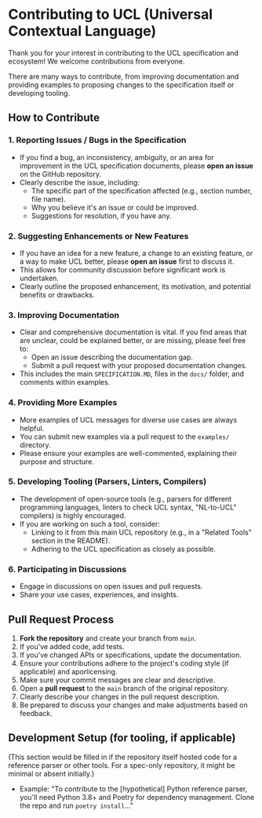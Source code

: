 # Contributing to UCL (Universal Contextual Language)

Thank you for your interest in contributing to the UCL specification and ecosystem! We welcome contributions from everyone. 

There are many ways to contribute, from improving documentation and providing examples to proposing changes to the specification itself or developing tooling.

## How to Contribute

### 1. Reporting Issues / Bugs in the Specification

*   If you find a bug, an inconsistency, ambiguity, or an area for improvement in the UCL specification documents, please **open an issue** on the GitHub repository.
*   Clearly describe the issue, including:
    *   The specific part of the specification affected (e.g., section number, file name).
    *   Why you believe it's an issue or could be improved.
    *   Suggestions for resolution, if you have any.

### 2. Suggesting Enhancements or New Features

*   If you have an idea for a new feature, a change to an existing feature, or a way to make UCL better, please **open an issue** first to discuss it.
*   This allows for community discussion before significant work is undertaken.
*   Clearly outline the proposed enhancement, its motivation, and potential benefits or drawbacks.

### 3. Improving Documentation

*   Clear and comprehensive documentation is vital. If you find areas that are unclear, could be explained better, or are missing, please feel free to:
    *   Open an issue describing the documentation gap.
    *   Submit a pull request with your proposed documentation changes.
*   This includes the main `SPECIFICATION.MD`, files in the `docs/` folder, and comments within examples.

### 4. Providing More Examples

*   More examples of UCL messages for diverse use cases are always helpful.
*   You can submit new examples via a pull request to the `examples/` directory.
*   Please ensure your examples are well-commented, explaining their purpose and structure.

### 5. Developing Tooling (Parsers, Linters, Compilers)

*   The development of open-source tools (e.g., parsers for different programming languages, linters to check UCL syntax, "NL-to-UCL" compilers) is highly encouraged.
*   If you are working on such a tool, consider:
    *   Linking to it from this main UCL repository (e.g., in a "Related Tools" section in the README).
    *   Adhering to the UCL specification as closely as possible.

### 6. Participating in Discussions

*   Engage in discussions on open issues and pull requests.
*   Share your use cases, experiences, and insights.

## Pull Request Process

1.  **Fork the repository** and create your branch from `main`.
2.  If you've added code, add tests.
3.  If you've changed APIs or specifications, update the documentation.
4.  Ensure your contributions adhere to the project's coding style (if applicable) and aporlicensing.
5.  Make sure your commit messages are clear and descriptive.
6.  Open a **pull request** to the `main` branch of the original repository.
7.  Clearly describe your changes in the pull request description.
8.  Be prepared to discuss your changes and make adjustments based on feedback.

## Development Setup (for tooling, if applicable)

(This section would be filled in if the repository itself hosted code for a reference parser or other tools. For a spec-only repository, it might be minimal or absent initially.)

*   Example: "To contribute to the [hypothetical] Python reference parser, you'll need Python 3.8+ and Poetry for dependency management. Clone the repo and run `poetry install`..."

